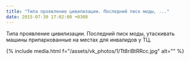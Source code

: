 ```yaml
---
title: "Типа проявление цивилизации. Последний писк моды, ..."
date: 2015-07-30 17:02:00 +0300
---
```


Типа проявление цивилизации. Последний писк моды, утаскивать машины припаркованные на местах для инвалидов у ТЦ.

{% include media.html f="/assets/vk_photos/1/Tt8riBtRRcc.jpg" alt="" %}
